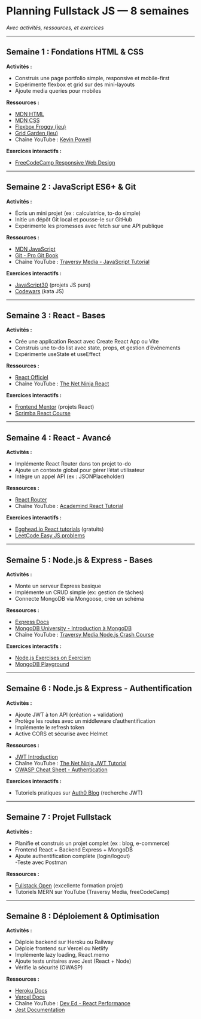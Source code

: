 # Planning Fullstack JS — 8 semaines

_Avec activités, ressources, et exercices_

---

## Semaine 1 : Fondations HTML & CSS

**Activités :**

- Construis une page portfolio simple, responsive et mobile-first
- Expérimente flexbox et grid sur des mini-layouts
- Ajoute media queries pour mobiles

**Ressources :**

- [MDN HTML](https://developer.mozilla.org/fr/docs/Web/HTML)
- [MDN CSS](https://developer.mozilla.org/fr/docs/Web/CSS)
- [Flexbox Froggy (jeu)](https://flexboxfroggy.com/#fr)
- [Grid Garden (jeu)](https://cssgridgarden.com/)
- Chaîne YouTube : [Kevin Powell](https://www.youtube.com/c/KevinPowell)

**Exercices interactifs :**

- [FreeCodeCamp Responsive Web Design](https://www.freecodecamp.org/learn/responsive-web-design/)

---

## Semaine 2 : JavaScript ES6+ & Git

**Activités :**

- Écris un mini projet (ex : calculatrice, to-do simple)
- Initie un dépôt Git local et pousse-le sur GitHub
- Expérimente les promesses avec fetch sur une API publique

**Ressources :**

- [MDN JavaScript](https://developer.mozilla.org/fr/docs/Web/JavaScript)
- [Git - Pro Git Book](https://git-scm.com/book/fr/v2)
- Chaîne YouTube : [Traversy Media - JavaScript Tutorial](https://www.youtube.com/watch?v=hdI2bqOjy3c)

**Exercices interactifs :**

- [JavaScript30](https://javascript30.com/) (projets JS purs)
- [Codewars](https://www.codewars.com/?language=javascript) (kata JS)

---

## Semaine 3 : React - Bases

**Activités :**

- Crée une application React avec Create React App ou Vite
- Construis une to-do list avec state, props, et gestion d’événements
- Expérimente useState et useEffect

**Ressources :**

- [React Officiel](https://fr.reactjs.org/docs/getting-started.html)
- Chaîne YouTube : [The Net Ninja React](https://www.youtube.com/playlist?list=PL4cUxeGkcC9i4g-0dAaMmFAyM6k3FmuZz)

**Exercices interactifs :**

- [Frontend Mentor](https://www.frontendmentor.io/challenges) (projets React)
- [Scrimba React Course](https://scrimba.com/learn/learnreact)

---

## Semaine 4 : React - Avancé

**Activités :**

- Implémente React Router dans ton projet to-do
- Ajoute un contexte global pour gérer l’état utilisateur
- Intègre un appel API (ex : JSONPlaceholder)

**Ressources :**

- [React Router](https://reactrouter.com/en/main)
- Chaîne YouTube : [Academind React Tutorial](https://www.youtube.com/watch?v=Dorf8i6lCuk)

**Exercices interactifs :**

- [Egghead.io React tutorials](https://egghead.io/courses/the-beginner-s-guide-to-react) (gratuits)
- [LeetCode Easy JS problems](https://leetcode.com/problemset/all/?difficulty=Easy&status=Todo&tags=javascript)

---

## Semaine 5 : Node.js & Express - Bases

**Activités :**

- Monte un serveur Express basique
- Implémente un CRUD simple (ex: gestion de tâches)
- Connecte MongoDB via Mongoose, crée un schéma

**Ressources :**

- [Express Docs](https://expressjs.com/fr/)
- [MongoDB University - Introduction à MongoDB](https://university.mongodb.com/)
- Chaîne YouTube : [Traversy Media Node.js Crash Course](https://www.youtube.com/watch?v=fBNz5xF-Kx4)

**Exercices interactifs :**

- [Node.js Exercises on Exercism](https://exercism.org/tracks/javascript/exercises)
- [MongoDB Playground](https://mongoplayground.net/)

---

## Semaine 6 : Node.js & Express - Authentification

**Activités :**

- Ajoute JWT à ton API (création + validation)
- Protège les routes avec un middleware d’authentification
- Implémente le refresh token
- Active CORS et sécurise avec Helmet

**Ressources :**

- [JWT Introduction](https://jwt.io/introduction/)
- Chaîne YouTube : [The Net Ninja JWT Tutorial](https://www.youtube.com/watch?v=7Q17ubqLfaM)
- [OWASP Cheat Sheet - Authentication](https://cheatsheetseries.owasp.org/cheatsheets/Authentication_Cheat_Sheet.html)

**Exercices interactifs :**

- Tutoriels pratiques sur [Auth0 Blog](https://auth0.com/blog/) (recherche JWT)

---

## Semaine 7 : Projet Fullstack

**Activités :**

- Planifie et construis un projet complet (ex : blog, e-commerce)
- Frontend React + Backend Express + MongoDB
- Ajoute authentification complète (login/logout)  
  -Teste avec Postman

**Ressources :**

- [Fullstack Open](https://fullstackopen.com/en/) (excellente formation projet)
- Tutoriels MERN sur YouTube (Traversy Media, freeCodeCamp)

---

## Semaine 8 : Déploiement & Optimisation

**Activités :**

- Déploie backend sur Heroku ou Railway
- Déploie frontend sur Vercel ou Netlify
- Implémente lazy loading, React.memo
- Ajoute tests unitaires avec Jest (React + Node)
- Vérifie la sécurité (OWASP)

**Ressources :**

- [Heroku Docs](https://devcenter.heroku.com/)
- [Vercel Docs](https://vercel.com/docs)
- Chaîne YouTube : [Dev Ed - React Performance](https://www.youtube.com/watch?v=0sS9a1D-2LQ)
- [Jest Documentation](https://jestjs.io/docs/getting-started)

